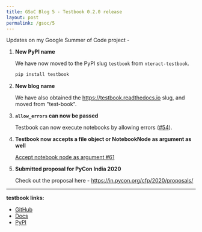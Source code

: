 ```yaml
---
title: GSoC Blog 5 - Testbook 0.2.0 release
layout: post
permalink: /gsoc/5
---
```


Updates on my Google Summer of Code project -

1. **New PyPI name**

   We have now moved to the PyPI slug `testbook` from `nteract-testbook`.

   ```bash
   pip install testbook
   ```

2. **New blog name**

   We have also obtained the https://testbook.readthedocs.io slug, and moved from "test-book".

3. **`allow_errors` can now be passed**

   Testbook can now execute notebooks by allowing errors ([#54](https://github.com/nteract/testbook/pull/54)).

4. **Testbook now accepts a file object or NotebookNode as argument as well**

   [Accept notebook node as argument #61](https://github.com/nteract/testbook/pull/61)

5. **Submitted proposal for PyCon India 2020**

   Check out the proposal here - https://in.pycon.org/cfp/2020/proposals/

---
**testbook links:**

- [GitHub](https://github.com/nteract/testbook/)
- [Docs](http://testbook.readthedocs.io/)
- [PyPI](https://pypi.org/project/testbook/)
